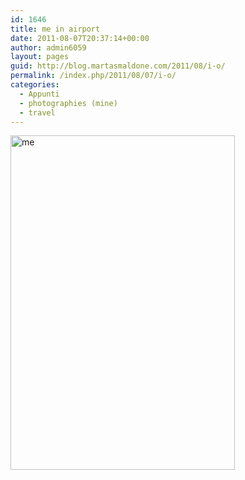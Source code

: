 ```yaml
---
id: 1646
title: me in airport
date: 2011-08-07T20:37:14+00:00
author: admin6059
layout: pages
guid: http://blog.martasmaldone.com/2011/08/i-o/
permalink: /index.php/2011/08/07/i-o/
categories:
  - Appunti
  - photographies (mine)
  - travel
---
```

[<img class="aligncenter wp-image-3407" src="http://blog.martasmaldone.eu/wp-content/uploads/2011/08/me-1.jpg" alt="me" width="359" height="535" srcset="http://blog.martasmaldone.eu/wp-content/uploads/2011/08/me-1.jpg 495w, http://blog.martasmaldone.eu/wp-content/uploads/2011/08/me-1-201x300.jpg 201w" sizes="(max-width: 359px) 100vw, 359px" />](http://blog.martasmaldone.eu/wp-content/uploads/2011/08/me-1.jpg)